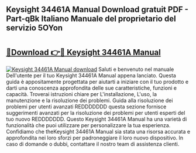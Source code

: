 ## Keysight 34461A Manual Download gratuit PDF - Part-qBk Italiano Manuale del proprietario del servizio 5OYon

# <h2><a href="http://dfarnp.blite.top/?on=Keysight+34461A+Manual">🔗Download 👉🔴 Keysight 34461A Manual</a></h2>

[![Keysight 34461A Manual download](https://i.imgur.com/lujVjoI.png)](http://dfarnp.blite.top/?on=Keysight+34461A+Manual)
Saluti e benvenuto nel manuale Dell'utente per il tuo Keysight 34461A Manual appena lanciato. Questa guida è appositamente progettata per aiutarti a iniziare con il tuo prodotto e darti una conoscenza approfondita delle sue caratteristiche, funzioni e capacità. Troverai istruzioni chiare per L'installazione, L'uso, la manutenzione e la risoluzione dei problemi. Guida alla risoluzione dei problemi per utenti avanzati REDDDDDDD questa sezione fornisce suggerimenti avanzati per la risoluzione dei problemi per utenti esperti del tuo nuovo REDDDDDDD. Questo Keysight 34461A Manual ha una varietà di funzionalità che puoi utilizzare per personalizzare la tua esperienza. Confidiamo che theKeysight 34461A Manual sia stata una risorsa accurata e approfondita nei loro sforzi per padroneggiare il loro nuovo dispositivo. In caso di domande o dubbi, contattare il nostro team di assistenza clienti.
